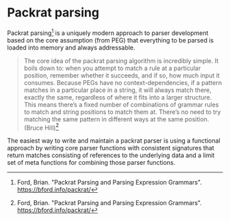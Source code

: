 # Packrat parsing

Packrat parsing[^1] is a uniquely modern approach to parser development based on the core assumption (from PEG) that everything to be parsed is loaded into memory and always addressable.

[^1]: Ford, Brian. "Packrat Parsing and Parsing Expression Grammars". <https://bford.info/packrat/>

> The core idea of the packrat parsing algorithm is incredibly simple. It boils down to: when you attempt to match a rule at a particular position, remember whether it succeeds, and if so, how much input it consumes. Because PEGs have no context-dependencies, if a pattern matches in a particular place in a string, it will always match there, exactly the same, regardless of where it fits into a larger structure. This means there’s a fixed number of combinations of grammar rules to match and string positions to match them at. There’s no need to try matching the same pattern in different ways at the same position. (Bruce Hill)[^1]

[^2]: Hill, Bruce. "Packrat Parsing from Scratch". <https://blog.bruce-hill.com/packrat-parsing-from-scratch>

The easiest way to write and maintain a packrat parser is using a functional approach by writing core parser functions with consistent signatures that return matches consisting of references to the underlying data and a limit set of meta functions for combining those parser functions.

